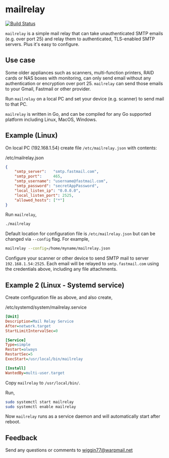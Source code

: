 # mailrelay

[![Build Status](https://travis-ci.org/wiggin77/mailrelay.svg?branch=master)](https://travis-ci.org/wiggin77/mailrelay)

`mailrelay` is a simple mail relay that can take unauthenticated SMTP emails (e.g. over port 25) and relay them to authenticated, TLS-enabled SMTP servers. Plus it's easy to configure.

## Use case

Some older appliances such as scanners, multi-function printers, RAID cards or NAS boxes with monitoring, can only send email without any authentication or encryption over port 25. `mailrelay` can send those emails to your Gmail, Fastmail or other provider.

Run `mailrelay` on a local PC and set your device (e.g. scanner) to send mail to that PC.

`mailrelay` is written in Go, and can be compiled for any Go supported platform including Linux, MacOS, Windows.

## Example (Linux)

On local PC (192.168.1.54) create file `/etc/mailrelay.json` with contents:

/etc/mailrelay.json

```json
{
    "smtp_server":   "smtp.fastmail.com",
    "smtp_port":     465,
    "smtp_username": "username@fastmail.com",
    "smtp_password": "secretAppPassword",
    "local_listen_ip": "0.0.0.0",
    "local_listen_port": 2525,
    "allowed_hosts": ["*"]
}
```

Run `mailrelay`,

```Bash
./mailrelay
```

Default location for configuration file is `/etc/mailrelay.json` but can be changed via `--config` flag. For example,

```bash
mailrelay --config=/home/myname/mailrelay.json
```

Configure your scanner or other device to send SMTP mail to server `192.168.1.54:2525`. Each email will be relayed to `smtp.fastmail.com` using the credentials above, including any file attachments.

## Example 2 (Linux - Systemd service)

Create configuration file as above, and also create,

/etc/systemd/system/mailrelay.service

```ini
[Unit]
Description=Mail Relay Service
After=network.target
StartLimitIntervalSec=0

[Service]
Type=simple
Restart=always
RestartSec=5
ExecStart=/usr/local/bin/mailrelay

[Install]
WantedBy=multi-user.target
```

Copy `mailrelay` to `/usr/local/bin/`.

Run,

```Bash
sudo systemctl start mailrelay
sudo systemctl enable mailrelay
```

Now `mailrelay` runs as a service daemon and will automatically start after reboot.

## Feedback

Send any questions or comments to wiggin77@warpmail.net